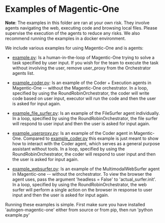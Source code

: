 # Examples of Magentic-One

**Note**: The examples in this folder are ran at your own risk. They involve agents navigating the web, executing code and browsing local files. Please supervise the execution of the agents to reduce any risks. We also recommend running the examples in a docker environment.


We include various examples for using Magentic-One and is agents:

- [example.py](example.py): Is a human-in-the-loop of Magentic-One trying to solve a task specified by user input. If you wish for the team to execute the task without involving the user, remove user_proxy from the Orchestrator agents list.

- [example_coder.py](example_coder.py): Is an example of the Coder + Execution agents in Magentic-One -- without the Magentic-One orchestrator. In a loop, specified by using the RoundRobinOrchestrator, the coder will write code based on user input, executor will run the code and then the user is asked for input again.

- [example_file_surfer.py](example_file_surfer.py): Is an example of the FileSurfer agent individually.  In a loop, specified by using the RoundRobinOrchestrator, the file surfer will respond to user input and then the user is asked for input again.

- [example_userproxy.py](example_userproxy.py): Is an example of the Coder agent in Magentic-One. Compared to [example_coder.py](example_coder.py) this example is just meant to show how to interact with the Coder agent, which serves as a general purpose assistant without tools. In a loop, specified by using the RoundRobinOrchestrator, the coder will respond to user input and then the user is asked for input again.

- [example_websurfer.py](example_websurfer.py): Is an example of the MultimodalWebSurfer agent in Magentic-one -- without the orchestrator. To view the browser the agent uses, pass the argument 'headless = False' to 'actual_surfer.init'. In a loop, specified by using the RoundRobinOrchestrator, the web surfer will perform a single action on the browser in response to user input and then the user is asked for input again.


Running these examples is simple. First make sure you have installed 'autogen-magentic-one' either from source or from pip, then run 'python example.py'
